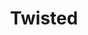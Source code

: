 ---
title: Twisted
date: 
draft: false

# descripcion
description : Argollitas pasandes en plata 925. Precio por par.

materials: Plata 925

color: 

dimensions: Diámetro 3 cm

code: 01-11-0898

type: "Aros"

categories: []

price: $3.010,00

price_eftvo: $2.555,00

# Images
# first image will be shown in the product page
images:
  # - image: "images/path_to_image"
  # La ubicacion de las imagenes es imagenes/Aros/Aros.Argollas/01-11-0898-twisted
  - image: "./images/aros/argollas/01-11-0898-twisted_a.jpg"
  - image: "./images/aros/argollas/01-11-0898-twisted_b.jpg"
  - image: "./images/aros/argollas/01-11-0898-twisted_c.jpg"
---